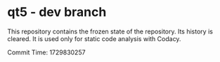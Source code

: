 # qt5 - dev branch

This repository contains the frozen state of the repository.
Its history is cleared. It is used only for static code
analysis with Codacy.

Commit Time: 1729830257